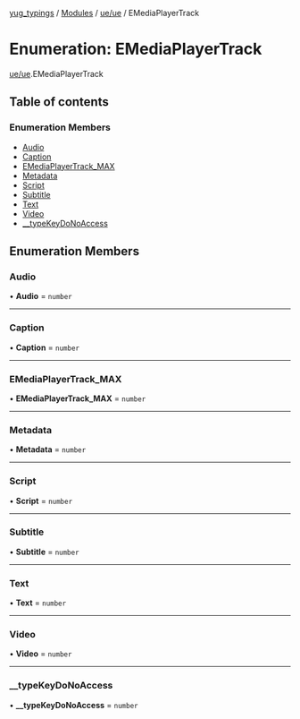 [yug_typings](../README.md) / [Modules](../modules.md) / [ue/ue](../modules/ue_ue.md) / EMediaPlayerTrack

# Enumeration: EMediaPlayerTrack

[ue/ue](../modules/ue_ue.md).EMediaPlayerTrack

## Table of contents

### Enumeration Members

- [Audio](ue_ue.EMediaPlayerTrack.md#audio)
- [Caption](ue_ue.EMediaPlayerTrack.md#caption)
- [EMediaPlayerTrack\_MAX](ue_ue.EMediaPlayerTrack.md#emediaplayertrack_max)
- [Metadata](ue_ue.EMediaPlayerTrack.md#metadata)
- [Script](ue_ue.EMediaPlayerTrack.md#script)
- [Subtitle](ue_ue.EMediaPlayerTrack.md#subtitle)
- [Text](ue_ue.EMediaPlayerTrack.md#text)
- [Video](ue_ue.EMediaPlayerTrack.md#video)
- [\_\_typeKeyDoNoAccess](ue_ue.EMediaPlayerTrack.md#__typekeydonoaccess)

## Enumeration Members

### Audio

• **Audio** = `number`

___

### Caption

• **Caption** = `number`

___

### EMediaPlayerTrack\_MAX

• **EMediaPlayerTrack\_MAX** = `number`

___

### Metadata

• **Metadata** = `number`

___

### Script

• **Script** = `number`

___

### Subtitle

• **Subtitle** = `number`

___

### Text

• **Text** = `number`

___

### Video

• **Video** = `number`

___

### \_\_typeKeyDoNoAccess

• **\_\_typeKeyDoNoAccess** = `number`
